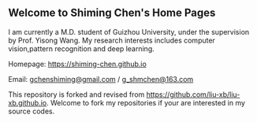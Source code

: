 ## Welcome to Shiming Chen's Home Pages

I am currently a M.D. student of Guizhou University, under the supervision by Prof. Yisong Wang. My research interests includes computer vision,pattern recognition and deep learning.

Homepage: https://shiming-chen.github.io

Email: gchenshiming@gmail.com / g_shmchen@163.com

This repository is forked and revised from https://github.com/liu-xb/liu-xb.github.io. 
Welcome to fork my repositories if your are interested in my source codes.
